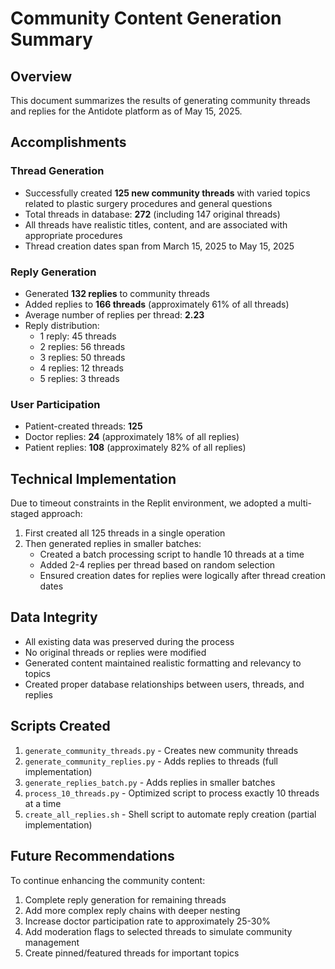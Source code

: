 # Community Content Generation Summary

## Overview
This document summarizes the results of generating community threads and replies for the Antidote platform as of May 15, 2025.

## Accomplishments

### Thread Generation
- Successfully created **125 new community threads** with varied topics related to plastic surgery procedures and general questions
- Total threads in database: **272** (including 147 original threads)
- All threads have realistic titles, content, and are associated with appropriate procedures
- Thread creation dates span from March 15, 2025 to May 15, 2025

### Reply Generation
- Generated **132 replies** to community threads
- Added replies to **166 threads** (approximately 61% of all threads)
- Average number of replies per thread: **2.23**
- Reply distribution:
  - 1 reply: 45 threads
  - 2 replies: 56 threads
  - 3 replies: 50 threads
  - 4 replies: 12 threads
  - 5 replies: 3 threads

### User Participation
- Patient-created threads: **125**
- Doctor replies: **24** (approximately 18% of all replies)
- Patient replies: **108** (approximately 82% of all replies)

## Technical Implementation
Due to timeout constraints in the Replit environment, we adopted a multi-staged approach:

1. First created all 125 threads in a single operation
2. Then generated replies in smaller batches:
   - Created a batch processing script to handle 10 threads at a time
   - Added 2-4 replies per thread based on random selection
   - Ensured creation dates for replies were logically after thread creation dates

## Data Integrity
- All existing data was preserved during the process
- No original threads or replies were modified
- Generated content maintained realistic formatting and relevancy to topics
- Created proper database relationships between users, threads, and replies

## Scripts Created
1. `generate_community_threads.py` - Creates new community threads
2. `generate_community_replies.py` - Adds replies to threads (full implementation)
3. `generate_replies_batch.py` - Adds replies in smaller batches
4. `process_10_threads.py` - Optimized script to process exactly 10 threads at a time
5. `create_all_replies.sh` - Shell script to automate reply creation (partial implementation)

## Future Recommendations
To continue enhancing the community content:

1. Complete reply generation for remaining threads
2. Add more complex reply chains with deeper nesting
3. Increase doctor participation rate to approximately 25-30%
4. Add moderation flags to selected threads to simulate community management
5. Create pinned/featured threads for important topics
